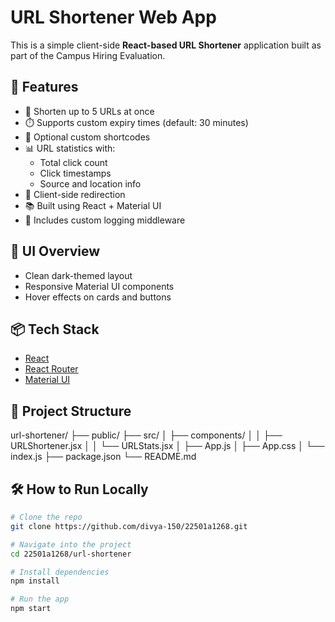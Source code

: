 # URL Shortener Web App

This is a simple client-side **React-based URL Shortener** application built as part of the Campus Hiring Evaluation.

## 🚀 Features

- 🔗 Shorten up to 5 URLs at once
- ⏱️ Supports custom expiry times (default: 30 minutes)
- 🧾 Optional custom shortcodes
- 📊 URL statistics with:
  - Total click count
  - Click timestamps
  - Source and location info
- 🔁 Client-side redirection
- 📚 Built using React + Material UI
- 🧩 Includes custom logging middleware

## 📸 UI Overview

- Clean dark-themed layout
- Responsive Material UI components
- Hover effects on cards and buttons

## 📦 Tech Stack

- [React](https://reactjs.org/)
- [React Router](https://reactrouter.com/)
- [Material UI](https://mui.com/)

## 📂 Project Structure
url-shortener/
├── public/
├── src/
│ ├── components/
│ │ ├── URLShortener.jsx
│ │ └── URLStats.jsx
│ ├── App.js
│ ├── App.css
│ └── index.js
├── package.json
└── README.md

## 🛠️ How to Run Locally

```bash
# Clone the repo
git clone https://github.com/divya-150/22501a1268.git

# Navigate into the project
cd 22501a1268/url-shortener

# Install dependencies
npm install

# Run the app
npm start


